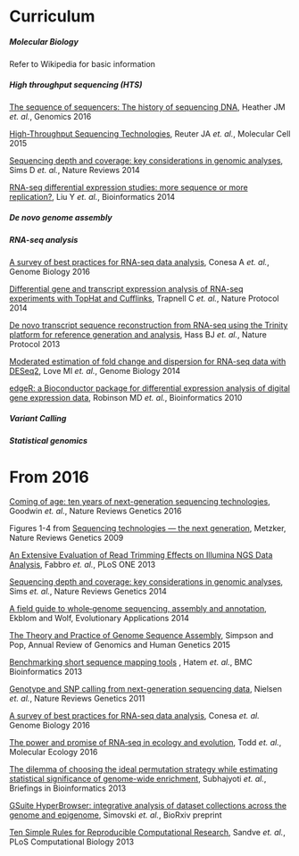 
# Curriculum

##### Molecular Biology
Refer to Wikipedia for basic information

##### High throughput sequencing (HTS)
[The sequence of sequencers: The history of sequencing DNA](https://github.com/lexnederbragt/INF-BIOx121/raw/2017/Curriculum/HTS_history.pdf), Heather JM _et. al._, Genomics 2016

[High-Throughput Sequencing Technologies](https://github.com/lexnederbragt/INF-BIOx121/raw/2017/Curriculum/HTS_technology.pdf), Reuter JA _et. al._, Molecular Cell 2015

[Sequencing depth and coverage: key considerations in genomic analyses](https://github.com/lexnederbragt/INF-BIOx121/raw/2017/Curriculum/HTS_Coverage_Depth.pdf), Sims D _et. al._, Nature Reviews 2014

[RNA-seq differential expression studies: more sequence or more replication?](https://github.com/lexnederbragt/INF-BIOx121/raw/2017/Curriculum/HTS_DE.pdf), Liu Y _et. al._, Bioinformatics 2014

##### _De novo_ genome assembly

##### RNA-seq analysis
[A survey of best practices for RNA-seq data analysis](https://github.com/lexnederbragt/INF-BIOx121/raw/2017/Curriculum/RNAseq_BestPractice.pdf), Conesa A _et. al._, Genome Biology 2016 

[Differential gene and transcript expression analysis of RNA-seq experiments with TopHat and Cufflinks](https://github.com/lexnederbragt/INF-BIOx121/raw/2017/Curriculum/RNAseq_Tophat.pdf), Trapnell C _et. al._, Nature Protocol 2014 

[De novo transcript sequence reconstruction from RNA-seq using the Trinity platform for reference generation and analysis](https://github.com/lexnederbragt/INF-BIOx121/raw/2017/Curriculum/RNAseq_Trinity.pdf), Hass BJ _et. al._, Nature Protocol 2013

[Moderated estimation of fold change and dispersion for RNA-seq data with DESeq2](https://github.com/lexnederbragt/INF-BIOx121/raw/2017/Curriculum/RNAseq_DESeq2.pdf), Love MI _et. al._, Genome Biology 2014 

[edgeR: a Bioconductor package for differential expression analysis of digital gene expression data](https://github.com/lexnederbragt/INF-BIOx121/raw/2017/Curriculum/RNAseq_edgeR.pdf), Robinson MD _et. al._, Bioinformatics 2010 

##### Variant Calling

##### Statistical genomics



From 2016
============
[Coming of age: ten years of next-generation sequencing technologies](https://wiki.uio.no/projects/clsi/images/6/6f/Goodwin2016.pdf), Goodwin _et. al._, Nature Reviews Genetics 2016

Figures 1-4 from
[Sequencing technologies — the next generation](https://wiki.uio.no/projects/clsi/images/a/a5/Sequencing_technologies_the_next_generation.pdf), Metzker, Nature Reviews Genetics 2009

[An Extensive Evaluation of Read Trimming Effects on Illumina NGS Data Analysis](https://wiki.uio.no/projects/clsi/images/3/3e/Fabbro2013.pdf), Fabbro _et. al._, PLoS ONE 2013

[Sequencing depth and coverage: key considerations in genomic analyses](https://wiki.uio.no/projects/clsi/images/7/75/Sims2014.pdf), Sims _et. al._, Nature Reviews Genetics 2014

[A field guide to whole‐genome sequencing, assembly and annotation](https://wiki.uio.no/projects/clsi/images/9/99/Ekblom2014.pdf), Ekblom and Wolf, Evolutionary Applications 2014

[The Theory and Practice of Genome Sequence Assembly](https://wiki.uio.no/projects/clsi/images/8/8f/Simpson2015.pdf), Simpson and Pop, Annual Review of Genomics and Human Genetics 2015

[Benchmarking short sequence mapping tools](https://wiki.uio.no/projects/clsi/images/e/ea/Hatem2013.pdf) , Hatem  _et. al._, BMC Bioinformatics 2013

[Genotype and SNP calling from next-generation sequencing data](https://wiki.uio.no/projects/clsi/images/3/33/Genotype_and_SNP_calling_from_next-generation_sequencing_data.pdf), Nielsen _et. al._, Nature Reviews Genetics 2011

[A survey of best practices for RNA-seq data analysis](https://wiki.uio.no/projects/clsi/images/a/a6/Conesa2016.pdf), Conesa _et. al._ Genome Biology 2016

[The power and promise of RNA‐seq in ecology and evolution](https://wiki.uio.no/projects/clsi/images/6/63/Todd2016.pdf), Todd _et. al._, Molecular Ecology 2016

[The dilemma of choosing the ideal permutation strategy while estimating statistical significance of genome-wide enrichment](https://wiki.uio.no/projects/clsi/images/9/92/The_dilemma_of_choosing_the_ideal_permutation_strategy_while_estimating_statistical_significance_of_genome-wide_enrichment.pdf), Subhajyoti _et. al._, Briefings in Bioinformatics 2013

[GSuite HyperBrowser: integrative analysis of dataset collections across the genome and epigenome](https://wiki.uio.no/projects/clsi/images/8/86/SimovskiPre.pdf), Simovski _et. al._, BioRxiv preprint

[Ten Simple Rules for Reproducible Computational Research](https://wiki.uio.no/projects/clsi/images/e/ed/Sandve2013-2.pdf), Sandve _et. al._, PLoS Computational Biology 2013


